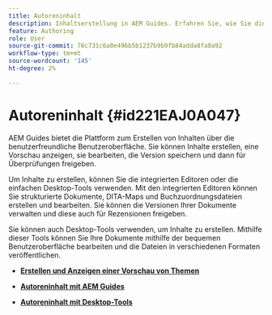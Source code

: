 ```yaml
---
title: Autoreninhalt
description: Inhaltserstellung in AEM Guides. Erfahren Sie, wie Sie die Version Ihres Dokuments erstellen, in der Vorschau anzeigen, bearbeiten, speichern und für Überprüfungen freigeben können.
feature: Authoring
role: User
source-git-commit: 76c731c6a0e496b5b1237b9b9fb84adda8fa8a92
workflow-type: tm+mt
source-wordcount: '145'
ht-degree: 2%

---
```


# Autoreninhalt {#id221EAJ0A047}

AEM Guides bietet die Plattform zum Erstellen von Inhalten über die benutzerfreundliche Benutzeroberfläche. Sie können Inhalte erstellen, eine Vorschau anzeigen, sie bearbeiten, die Version speichern und dann für Überprüfungen freigeben.

Um Inhalte zu erstellen, können Sie die integrierten Editoren oder die einfachen Desktop-Tools verwenden. Mit den integrierten Editoren können Sie strukturierte Dokumente, DITA-Maps und Buchzuordnungsdateien erstellen und bearbeiten. Sie können die Versionen Ihrer Dokumente verwalten und diese auch für Rezensionen freigeben.

Sie können auch Desktop-Tools verwenden, um Inhalte zu erstellen. Mithilfe dieser Tools können Sie Ihre Dokumente mithilfe der bequemen Benutzeroberfläche bearbeiten und die Dateien in verschiedenen Formaten veröffentlichen.

- **[Erstellen und Anzeigen einer Vorschau von Themen](create-preview-topics.md)**

- **[Autoreninhalt mit AEM Guides](authoring-content-xml-doc.md)**

- **[Autoreninhalt mit Desktop-Tools](author-desktop-tools.md)**
